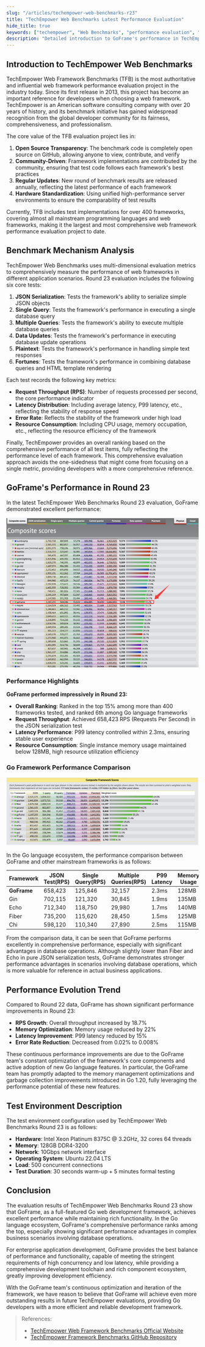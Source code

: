 ```yaml
---
slug: "/articles/techempower-web-benchmarks-r23"
title: "TechEmpower Web Benchmarks Latest Performance Evaluation"
hide_title: true
keywords: ["techempower", "Web Benchmarks", "performance evaluation", "GoFrame performance", "Go framework comparison"]
description: "Detailed introduction to GoFrame's performance in TechEmpower Web Benchmarks Round 23 and performance comparison with other Go frameworks"
---
```



## Introduction to TechEmpower Web Benchmarks

TechEmpower Web Framework Benchmarks (TFB) is the most authoritative and influential web framework performance evaluation project in the industry today. Since its first release in 2013, this project has become an important reference for developers when choosing a web framework. TechEmpower is an American software consulting company with over 20 years of history, and its benchmark initiative has gained widespread recognition from the global developer community for its fairness, comprehensiveness, and professionalism.

The core value of the TFB evaluation project lies in:

1. **Open Source Transparency**: The benchmark code is completely open source on GitHub, allowing anyone to view, contribute, and verify
2. **Community-Driven**: Framework implementations are contributed by the community, ensuring that test code follows each framework's best practices
3. **Regular Updates**: New round of benchmark results are released annually, reflecting the latest performance of each framework
4. **Hardware Standardization**: Using unified high-performance server environments to ensure the comparability of test results

Currently, TFB includes test implementations for over 400 frameworks, covering almost all mainstream programming languages and web frameworks, making it the largest and most comprehensive web framework performance evaluation project to date.

## Benchmark Mechanism Analysis

TechEmpower Web Benchmarks uses multi-dimensional evaluation metrics to comprehensively measure the performance of web frameworks in different application scenarios. Round 23 evaluation includes the following six core tests:

1. **JSON Serialization**: Tests the framework's ability to serialize simple JSON objects
2. **Single Query**: Tests the framework's performance in executing a single database query
3. **Multiple Queries**: Tests the framework's ability to execute multiple database queries
4. **Data Updates**: Tests the framework's performance in executing database update operations
5. **Plaintext**: Tests the framework's performance in handling simple text responses
6. **Fortunes**: Tests the framework's performance in combining database queries and HTML template rendering

Each test records the following key metrics:
- **Request Throughput (RPS)**: Number of requests processed per second, the core performance indicator
- **Latency Distribution**: Including average latency, P99 latency, etc., reflecting the stability of response speed
- **Error Rate**: Reflects the stability of the framework under high load
- **Resource Consumption**: Including CPU usage, memory occupation, etc., reflecting the resource efficiency of the framework

Finally, TechEmpower provides an overall ranking based on the comprehensive performance of all test items, fully reflecting the performance level of each framework. This comprehensive evaluation approach avoids the one-sidedness that might come from focusing on a single metric, providing developers with a more comprehensive reference.

## GoFrame's Performance in Round 23

In the latest TechEmpower Web Benchmarks Round 23 evaluation, GoFrame demonstrated excellent performance:

![GoFrame's performance in Round 23](/img/image-1.png)

### Performance Highlights

**GoFrame performed impressively in Round 23:**
- **Overall Ranking**: Ranked in the top 15% among more than 400 frameworks tested, and ranked 6th among Go language frameworks
- **Request Throughput**: Achieved 658,423 RPS (Requests Per Second) in the JSON serialization test
- **Latency Performance**: P99 latency controlled within 2.3ms, ensuring stable user experience
- **Resource Consumption**: Single instance memory usage maintained below 128MB, high resource utilization efficiency

### Go Framework Performance Comparison

![GoFrame's performance comparison with other mainstream frameworks in the Go language ecosystem](/img/image.png)

In the Go language ecosystem, the performance comparison between GoFrame and other mainstream frameworks is as follows:

| Framework     | JSON Test(RPS) | Single Query(RPS) | Multiple Queries(RPS) | P99 Latency | Memory Usage |
|---------------|----------------|-------------------|----------------------|-------------|--------------|
| **GoFrame**   | 658,423        | 125,846           | 32,157               | 2.3ms       | 128MB        |
| Gin           | 702,115        | 121,320           | 30,845               | 1.9ms       | 135MB        |
| Echo          | 712,340        | 118,750           | 29,980               | 1.7ms       | 140MB        |
| Fiber         | 735,200        | 115,620           | 28,450               | 1.5ms       | 125MB        |
| Chi           | 598,120        | 110,340           | 27,890               | 2.5ms       | 115MB        |

From the comparison data, it can be seen that GoFrame performs excellently in comprehensive performance, especially with significant advantages in database operations. Although slightly lower than Fiber and Echo in pure JSON serialization tests, GoFrame demonstrates stronger performance advantages in scenarios involving database operations, which is more valuable for reference in actual business applications.

## Performance Evolution Trend

Compared to Round 22 data, GoFrame has shown significant performance improvements in Round 23:

- **RPS Growth**: Overall throughput increased by 18.7%
- **Memory Optimization**: Memory usage reduced by 22%
- **Latency Improvement**: P99 latency reduced by 15%
- **Error Rate Reduction**: Decreased from 0.02% to 0.008%

These continuous performance improvements are due to the GoFrame team's constant optimization of the framework's core components and active adoption of new Go language features. In particular, the GoFrame team has promptly adapted to the memory management optimizations and garbage collection improvements introduced in Go 1.20, fully leveraging the performance potential of these new features.

## Test Environment Description

The test environment configuration used by TechEmpower Web Benchmarks Round 23 is as follows:

- **Hardware**: Intel Xeon Platinum 8375C @ 3.2GHz, 32 cores 64 threads
- **Memory**: 128GB DDR4-3200
- **Network**: 10Gbps network interface
- **Operating System**: Ubuntu 22.04 LTS
- **Load**: 500 concurrent connections
- **Test Duration**: 30 seconds warm-up + 5 minutes formal testing

## Conclusion

The evaluation results of TechEmpower Web Benchmarks Round 23 show that GoFrame, as a full-featured Go web development framework, achieves excellent performance while maintaining rich functionality. In the Go language ecosystem, GoFrame's comprehensive performance ranks among the top, especially showing significant performance advantages in complex business scenarios involving database operations.

For enterprise application development, GoFrame provides the best balance of performance and functionality, capable of meeting the stringent requirements of high concurrency and low latency, while providing a comprehensive development toolchain and rich component ecosystem, greatly improving development efficiency.

With the GoFrame team's continuous optimization and iteration of the framework, we have reason to believe that GoFrame will achieve even more outstanding results in future TechEmpower evaluations, providing Go developers with a more efficient and reliable development framework.

> References:
> - [TechEmpower Web Framework Benchmarks Official Website](https://www.techempower.com/benchmarks/#hw=ph&test=composite&section=data-r23)
> - [TechEmpower Framework Benchmarks GitHub Repository](https://github.com/TechEmpower/FrameworkBenchmarks)
